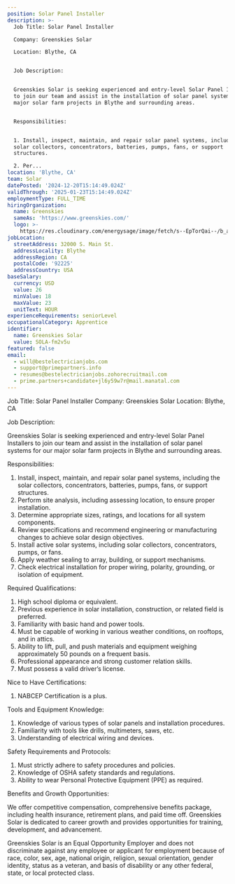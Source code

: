 ```yaml
---
position: Solar Panel Installer
description: >-
  Job Title: Solar Panel Installer

  Company: Greenskies Solar

  Location: Blythe, CA


  Job Description:


  Greenskies Solar is seeking experienced and entry-level Solar Panel Installers
  to join our team and assist in the installation of solar panel systems for our
  major solar farm projects in Blythe and surrounding areas. 


  Responsibilities:


  1. Install, inspect, maintain, and repair solar panel systems, including the
  solar collectors, concentrators, batteries, pumps, fans, or support
  structures.

  2. Per...
location: 'Blythe, CA'
team: Solar
datePosted: '2024-12-20T15:14:49.024Z'
validThrough: '2025-01-23T15:14:49.024Z'
employmentType: FULL_TIME
hiringOrganization:
  name: Greenskies
  sameAs: 'https://www.greenskies.com/'
  logo: >-
    https://res.cloudinary.com/energysage/image/fetch/s--EpTorQai--/b_auto,c_pad,f_auto,h_200,q_auto,w_200/https://es-media-prod.s3.amazonaws.com/media/supplier/logo/source/Greenskies_Clean_Focus_Company.jpg
jobLocation:
  streetAddress: 32000 S. Main St.
  addressLocality: Blythe
  addressRegion: CA
  postalCode: '92225'
  addressCountry: USA
baseSalary:
  currency: USD
  value: 26
  minValue: 18
  maxValue: 23
  unitText: HOUR
experienceRequirements: seniorLevel
occupationalCategory: Apprentice
identifier:
  name: Greenskies Solar
  value: SOLA-fm2v5u
featured: false
email:
  - will@bestelectricianjobs.com
  - support@primepartners.info
  - resumes@bestelectricianjobs.zohorecruitmail.com
  - prime.partners+candidate+jl6y59w7r@mail.manatal.com
---
```




Job Title: Solar Panel Installer
Company: Greenskies Solar
Location: Blythe, CA

Job Description:

Greenskies Solar is seeking experienced and entry-level Solar Panel Installers to join our team and assist in the installation of solar panel systems for our major solar farm projects in Blythe and surrounding areas. 

Responsibilities:

1. Install, inspect, maintain, and repair solar panel systems, including the solar collectors, concentrators, batteries, pumps, fans, or support structures.
2. Perform site analysis, including assessing location, to ensure proper installation.
3. Determine appropriate sizes, ratings, and locations for all system components.
4. Review specifications and recommend engineering or manufacturing changes to achieve solar design objectives.
5. Install active solar systems, including solar collectors, concentrators, pumps, or fans.
6. Apply weather sealing to array, building, or support mechanisms.
7. Check electrical installation for proper wiring, polarity, grounding, or isolation of equipment.

Required Qualifications:

1. High school diploma or equivalent.
2. Previous experience in solar installation, construction, or related field is preferred.
3. Familiarity with basic hand and power tools.
4. Must be capable of working in various weather conditions, on rooftops, and in attics.
5. Ability to lift, pull, and push materials and equipment weighing approximately 50 pounds on a frequent basis.
6. Professional appearance and strong customer relation skills.
7. Must possess a valid driver’s license.

Nice to Have Certifications:

1. NABCEP Certification is a plus.

Tools and Equipment Knowledge:

1. Knowledge of various types of solar panels and installation procedures.
2. Familiarity with tools like drills, multimeters, saws, etc.
3. Understanding of electrical wiring and devices.

Safety Requirements and Protocols:

1. Must strictly adhere to safety procedures and policies.
2. Knowledge of OSHA safety standards and regulations.
3. Ability to wear Personal Protective Equipment (PPE) as required.

Benefits and Growth Opportunities:

We offer competitive compensation, comprehensive benefits package, including health insurance, retirement plans, and paid time off. Greenskies Solar is dedicated to career growth and provides opportunities for training, development, and advancement.

Greenskies Solar is an Equal Opportunity Employer and does not discriminate against any employee or applicant for employment because of race, color, sex, age, national origin, religion, sexual orientation, gender identity, status as a veteran, and basis of disability or any other federal, state, or local protected class.
